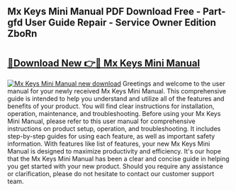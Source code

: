 ## Mx Keys Mini Manual PDF Download Free - Part-gfd User Guide Repair - Service Owner Edition ZboRn

# <h2><a href="http://cf27323.oget.top/?id=Mx+Keys+Mini+Manual">🔗Download New 👉🔴 Mx Keys Mini Manual</a></h2>

[![Mx Keys Mini Manual new download](https://i.imgur.com/5g1atiW.png)](http://cf27323.oget.top/?id=Mx+Keys+Mini+Manual)
Greetings and welcome to the user manual for your newly received Mx Keys Mini Manual. This comprehensive guide is intended to help you understand and utilize all of the features and benefits of your product. You will find clear instructions for installation, operation, maintenance, and troubleshooting. Before using your Mx Keys Mini Manual, please refer to this user manual for comprehensive instructions on product setup, operation, and troubleshooting. It includes step-by-step guides for using each feature, as well as important safety information. With features like list of features, your new Mx Keys Mini Manual is designed to maximize productivity and efficiency. It's our hope that the Mx Keys Mini Manual has been a clear and concise guide in helping you get started with your new product. Should you require any assistance or clarification, please do not hesitate to contact our customer support team.
